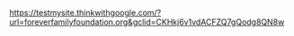 https://testmysite.thinkwithgoogle.com/?url=foreverfamilyfoundation.org&gclid=CKHkj6v1vdACFZQ7gQodg8QN8w
